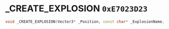 # _CREATE_EXPLOSION `0xE7023D23`

```cpp
void _CREATE_EXPLOSION(Vector3* _Position, const char* _ExplosionName, Actor _Owner, Vector3* _DamageSphere, bool _Unk);
```